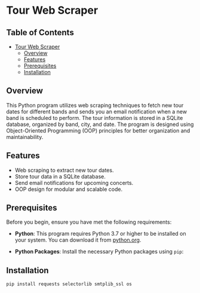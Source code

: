 # Tour Web Scraper

## Table of Contents

- [Tour Web Scraper](#tour-web-scraper)
  - [Overview](#overview)
  - [Features](#features)
  - [Prerequisites](#prerequisites)
  - [Installation](#installation)


## Overview

This Python program utilizes web scraping techniques to fetch new tour dates for different bands and sends you an email notification when a new band is scheduled to perform. The tour information is stored in a SQLite database, organized by band, city, and date. The program is designed using Object-Oriented Programming (OOP) principles for better organization and maintainability.

## Features

- Web scraping to extract new tour dates.
- Store tour data in a SQLite database.
- Send email notifications for upcoming concerts.
- OOP design for modular and scalable code.

## Prerequisites

Before you begin, ensure you have met the following requirements:

- **Python**: This program requires Python 3.7 or higher to be installed on your system. You can download it from [python.org](https://www.python.org/downloads/).

- **Python Packages**: Install the necessary Python packages using `pip`:

## Installation

  ```bash
  pip install requests selectorlib smtplib_ssl os

